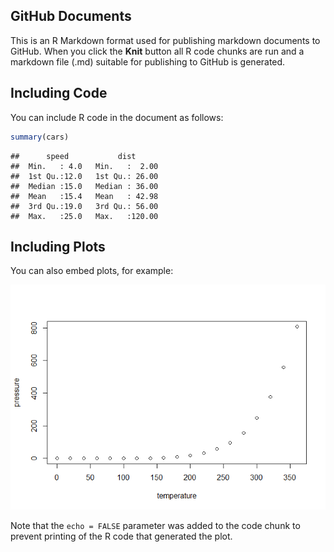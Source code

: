 
## GitHub Documents

This is an R Markdown format used for publishing markdown documents to
GitHub. When you click the **Knit** button all R code chunks are run and
a markdown file (.md) suitable for publishing to GitHub is generated.

## Including Code

You can include R code in the document as follows:

``` r
summary(cars)
```

    ##      speed           dist       
    ##  Min.   : 4.0   Min.   :  2.00  
    ##  1st Qu.:12.0   1st Qu.: 26.00  
    ##  Median :15.0   Median : 36.00  
    ##  Mean   :15.4   Mean   : 42.98  
    ##  3rd Qu.:19.0   3rd Qu.: 56.00  
    ##  Max.   :25.0   Max.   :120.00

## Including Plots

You can also embed plots, for example:

![](my-poster_files/figure-gfm/pressure-1.png)<!-- -->

Note that the `echo = FALSE` parameter was added to the code chunk to
prevent printing of the R code that generated the plot.
